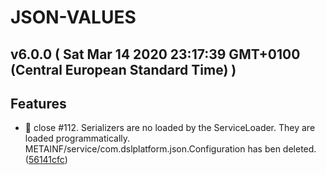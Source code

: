 # JSON-VALUES
## v6.0.0  ( Sat Mar 14 2020 23:17:39 GMT+0100 (Central European Standard Time) )


## Features
  - 🎸 close #112. Serializers are no loaded by the ServiceLoader. They are loaded programmatically.
  METAINF/service/com.dslplatform.json.Configuration has ben deleted.
  ([56141cfc](https://github.com/imrafaelmerino/json-values/commit/56141cfcc439e2b79ef08424285643331a048d05))





